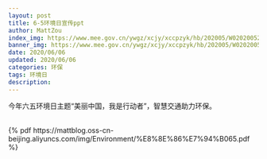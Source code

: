 ```yaml
---
layout: post
title: 6-5环境日宣传ppt
author: MattZou
index_img: https://www.mee.gov.cn/ywgz/xcjy/xccpzyk/hb/202005/W020200522513569435553.jpg
banner_img: https://www.mee.gov.cn/ywgz/xcjy/xccpzyk/hb/202005/W020200522514016888468.jpg
date: 2020/06/06
updated: 2020/06/06
categories: 环保
tags: 环境日
description:
---
```


今年六五环境日主题“美丽中国，我是行动者”，智慧交通助力环保。

<br>
{% pdf https://mattblog.oss-cn-beijing.aliyuncs.com/img/Environment/%E8%8E%86%E7%94%B065.pdf %}
<br>

[1^]: [生态环境部发布2020年六五环境日主题海报](https://www.mee.gov.cn/ywgz/xcjy/xccpzyk/hb/202005/t20200522_780328.shtml)